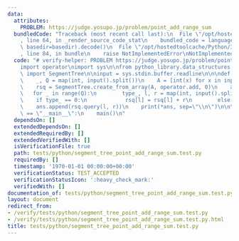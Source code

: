 ```yaml
---
data:
  attributes:
    PROBLEM: https://judge.yosupo.jp/problem/point_add_range_sum
  bundledCode: "Traceback (most recent call last):\n  File \"/opt/hostedtoolcache/Python/3.8.5/x64/lib/python3.8/site-packages/onlinejudge_verify/documentation/build.py\"\
    , line 64, in _render_source_code_stat\n    bundled_code = language.bundle(stat.path,\
    \ basedir=basedir).decode()\n  File \"/opt/hostedtoolcache/Python/3.8.5/x64/lib/python3.8/site-packages/onlinejudge_verify/languages/python.py\"\
    , line 84, in bundle\n    raise NotImplementedError\nNotImplementedError\n"
  code: "# verify-helper: PROBLEM https://judge.yosupo.jp/problem/point_add_range_sum\n\
    import operator\nimport sys\n\nfrom python_library.data_structures.segment_tree\
    \ import SegmentTree\n\ninput = sys.stdin.buffer.readline\n\n\ndef main() -> None:\n\
    \    _, Q = map(int, input().split())\n    A = [int(x) for x in input().split()]\n\
    \    rsq = SegmentTree.create_from_array(A, operator.add, 0)\n    ans = []\n \
    \   for _ in range(Q):\n        type_, l, r = map(int, input().split())\n    \
    \    if type_ == 0:\n            rsq[l] = rsq[l] + r\n        else:\n        \
    \    ans.append(rsq.query(l, r))\n    print(*ans, sep=\"\\n\")\n\n\nif __name__\
    \ == \"__main__\":\n    main()\n"
  dependsOn: []
  extendedDependsOn: []
  extendedRequiredBy: []
  extendedVerifiedWith: []
  isVerificationFile: true
  path: tests/python/segment_tree_point_add_range_sum.test.py
  requiredBy: []
  timestamp: '1970-01-01 00:00:00+00:00'
  verificationStatus: TEST_ACCEPTED
  verificationStatusIcon: ':heavy_check_mark:'
  verifiedWith: []
documentation_of: tests/python/segment_tree_point_add_range_sum.test.py
layout: document
redirect_from:
- /verify/tests/python/segment_tree_point_add_range_sum.test.py
- /verify/tests/python/segment_tree_point_add_range_sum.test.py.html
title: tests/python/segment_tree_point_add_range_sum.test.py
---
```


